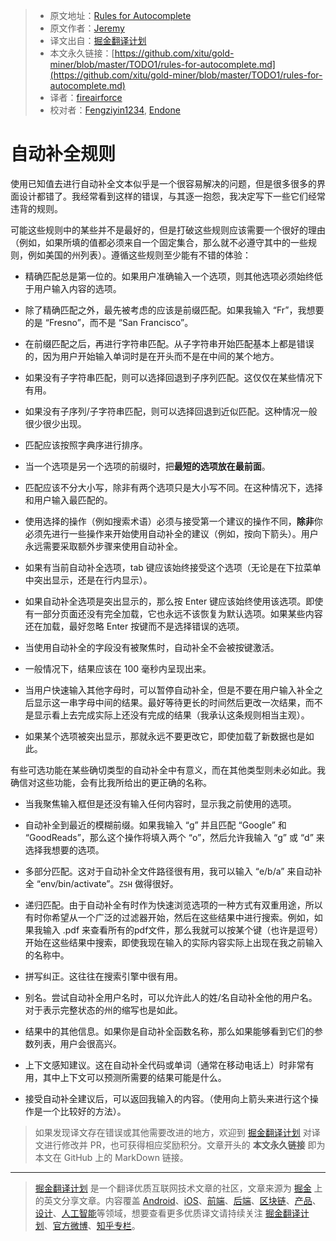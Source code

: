 > * 原文地址：[Rules for Autocomplete](http://jeremymikkola.com/posts/2019_03_19_rules_for_autocomplete.html)
> * 原文作者：[Jeremy](http://jeremymikkola.com)
> * 译文出自：[掘金翻译计划](https://github.com/xitu/gold-miner)
> * 本文永久链接：[https://github.com/xitu/gold-miner/blob/master/TODO1/rules-for-autocomplete.md](https://github.com/xitu/gold-miner/blob/master/TODO1/rules-for-autocomplete.md)
> * 译者：[fireairforce](https://github.com/fireairforce)
> * 校对者：[Fengziyin1234](https://github.com/Fengziyin1234), [Endone](https://github.com/Endone)

# 自动补全规则

使用已知值去进行自动补全文本似乎是一个很容易解决的问题，但是很多很多的界面设计都错了。我经常看到这样的错误，与其逐一抱怨，我决定写下一些它们经常违背的规则。

可能这些规则中的某些并不是最好的，但是打破这些规则应该需要一个很好的理由（例如，如果所填的值都必须来自一个固定集合，那么就不必遵守其中的一些规则，例如美国的州列表）。遵循这些规则至少能有不错的体验：

*   精确匹配总是第一位的。如果用户准确输入一个选项，则其他选项必须始终低于用户输入内容的选项。

*   除了精确匹配之外，最先被考虑的应该是前缀匹配。如果我输入 “Fr”，我想要的是 “Fresno”，而不是  “San Francisco”。

*   在前缀匹配之后，再进行字符串匹配。从子字符串开始匹配基本上都是错误的，因为用户开始输入单词时是在开头而不是在中间的某个地方。

*   如果没有子字符串匹配，则可以选择回退到子序列匹配。这仅仅在某些情况下有用。

*   如果没有子序列/子字符串匹配，则可以选择回退到近似匹配。这种情况一般很少很少出现。

*   匹配应该按照字典序进行排序。

*   当一个选项是另一个选项的前缀时，把**最短的选项放在最前面**。

*   匹配应该不分大小写，除非有两个选项只是大小写不同。在这种情况下，选择和用户输入最匹配的。

*   使用选择的操作（例如搜索术语）必须与接受第一个建议的操作不同，**除非**你必须先进行一些操作来开始使用自动补全的建议（例如，按向下箭头）。用户永远需要采取额外步骤来使用自动补全。

*   如果有当前自动补全选项，tab 键应该始终接受这个选项（无论是在下拉菜单中突出显示，还是在行内显示）。

*   如果自动补全选项是突出显示的，那么按 Enter 键应该始终使用该选项。即使有一部分页面还没有完全加载，它也永远不该恢复为默认选项。如果某些内容还在加载，最好忽略 Enter 按键而不是选择错误的选项。

*   当使用自动补全的字段没有被聚焦时，自动补全不会被按键激活。

*   一般情况下，结果应该在 100 毫秒内呈现出来。

*   当用户快速输入其他字母时，可以暂停自动补全，但是不要在用户输入补全之后显示这一串字母中间的结果。最好等待更长的时间然后更改一次结果，而不是显示看上去完成实际上还没有完成的结果（我承认这条规则相当主观）。

*   如果某个选项被突出显示，那就永远不要更改它，即使加载了新数据也是如此。

有些可选功能在某些确切类型的自动补全中有意义，而在其他类型则未必如此。我确信对这些功能，会有比我所给出的更正确的名称。

*   当我聚焦输入框但是还没有输入任何内容时，显示我之前使用的选项。

*   自动补全到最近的模糊前缀。如果我输入 “g” 并且匹配 “Google” 和 “GoodReads”，那么这个操作将填入两个 “o”，然后允许我输入 “g” 或 “d” 来选择我想要的选项。 

*   多部分匹配。这对于自动补全文件路径很有用，我可以输入 “e/b/a” 来自动补全 “env/bin/activate”。`ZSH` 做得很好。

*   递归匹配。由于自动补全有时作为快速浏览选项的一种方式有双重用途，所以有时你希望从一个广泛的过滤器开始，然后在这些结果中进行搜索。例如，如果我输入 .pdf 来查看所有的pdf文件，那么我就可以按某个键（也许是逗号）开始在这些结果中搜索，即使我现在输入的实际内容实际上出现在我之前输入的名称中。

*   拼写纠正。这往往在搜索引擎中很有用。

*   别名。尝试自动补全用户名时，可以允许此人的姓/名自动补全他的用户名。对于表示完整状态的州的缩写也是如此。

*   结果中的其他信息。如果你是自动补全函数名称，那么如果能够看到它们的参数列表，用户会很高兴。

*   上下文感知建议。这在自动补全代码或单词（通常在移动电话上）时非常有用，其中上下文可以预测所需要的结果可能是什么。

*   接受自动补全建议后，可以返回我输入的内容。（使用向上箭头来进行这个操作是一个比较好的方法）。

> 如果发现译文存在错误或其他需要改进的地方，欢迎到 [掘金翻译计划](https://github.com/xitu/gold-miner) 对译文进行修改并 PR，也可获得相应奖励积分。文章开头的 **本文永久链接** 即为本文在 GitHub 上的 MarkDown 链接。

---

> [掘金翻译计划](https://github.com/xitu/gold-miner) 是一个翻译优质互联网技术文章的社区，文章来源为 [掘金](https://juejin.im) 上的英文分享文章。内容覆盖 [Android](https://github.com/xitu/gold-miner#android)、[iOS](https://github.com/xitu/gold-miner#ios)、[前端](https://github.com/xitu/gold-miner#前端)、[后端](https://github.com/xitu/gold-miner#后端)、[区块链](https://github.com/xitu/gold-miner#区块链)、[产品](https://github.com/xitu/gold-miner#产品)、[设计](https://github.com/xitu/gold-miner#设计)、[人工智能](https://github.com/xitu/gold-miner#人工智能)等领域，想要查看更多优质译文请持续关注 [掘金翻译计划](https://github.com/xitu/gold-miner)、[官方微博](http://weibo.com/juejinfanyi)、[知乎专栏](https://zhuanlan.zhihu.com/juejinfanyi)。
